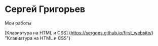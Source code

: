

# Сергей Григорьев 
Мои работы

[Клавиатура на HTML и CSS] (https://sergqes.github.io/first_website/) "Клавиатура на HTML и CSS")
